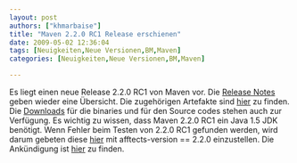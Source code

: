 ```yaml
---
layout: post
authors: ["khmarbaise"]
title: "Maven 2.2.0 RC1 Release erschienen"
date: 2009-05-02 12:36:04
tags: [Neuigkeiten,Neue Versionen,BM,Maven]
categories: [Neuigkeiten,Neue Versionen,BM,Maven]

---
```

Es liegt einen neue Release 2.2.0 RC1 von Maven vor. 
Die [Release Notes](http://jira.codehaus.org/secure/ReleaseNote.jspa?projectId=10500&styleName=Html&version=15103) geben wieder eine Übersicht. 
Die zugehörigen Artefakte sind [hier](https://repository.apache.org/content/repositories/maven-staging-008/) zu finden. 
Die [Downloads](https://repository.apache.org/content/repositories/maven-staging-008/org/apache/maven/apache-maven/2.2.0-RC1/) für die binaries 
und für den Source codes stehen auch zur Verfügung. Es wichtig zu wissen, dass Maven 2.2.0 RC1 ein Java 1.5 JDK benötigt. Wenn Fehler beim Testen von 
2.2.0 RC1 gefunden werden, wird darum gebeten diese [hier](http://jira.codehaus.org/browse/MNG) mit afftects-version == 2.2.0 einzustellen. 
Die Ankündigung ist [hier](http://www.nabble.com/-PLEASE-TEST--Maven-2.2.0-RC1-td23340588.html) zu finden.
